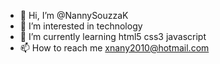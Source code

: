 - 👋 Hi, I’m @NannySouzzaK
- 👀 I’m interested in  technology
- 🌱 I’m currently learning html5 css3 javascript
- 📫 How to reach me  xnany2010@hotmail.com 
<!---
NannySouzzaK/NannySouzzaK is a ✨ special ✨ repository because its `README.md` (this file) appears on your GitHub profile.
You can click the Preview link to take a look at your changes.
--->
